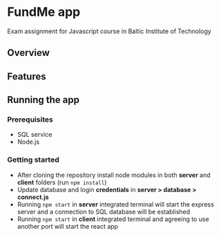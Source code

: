 # FundMe app
Exam assignment for Javascript course in Baltic Institute of Technology

## Overview


## Features


## Running the app
### Prerequisites
- SQL service 
- Node.js

### Getting started
- After cloning the repository install node modules in both **server** and **client** folders (run `npm install`)
- Update database and login **credentials** in **server > database > connect.js**
- Running `npm start` in **server** integrated terminal will start the express server and a connection to SQL database will be established
- Running `npm start` in **client** integrated terminal and agreeing to use another port will start the react app


